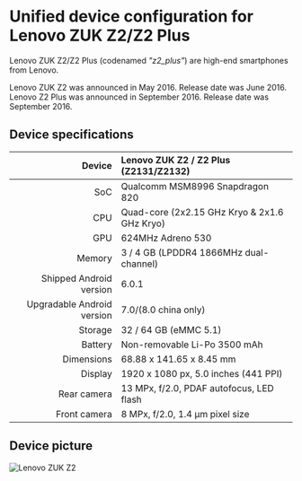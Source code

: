 Unified device configuration for Lenovo ZUK Z2/Z2 Plus
==============

Lenovo ZUK Z2/Z2 Plus (codenamed _"z2_plus"_) are high-end smartphones from Lenovo.

Lenovo ZUK Z2 was announced in May 2016. Release date was June 2016.
Lenovo Z2 Plus was announced in September 2016. Release date was September 2016.

## Device specifications

| Device       | Lenovo ZUK Z2 / Z2 Plus (Z2131/Z2132)           |
| -----------: | :---------------------------------------------- |
| SoC          | Qualcomm MSM8996 Snapdragon 820                 |
| CPU          | Quad-core (2x2.15 GHz Kryo & 2x1.6 GHz Kryo)    |
| GPU          | 624MHz Adreno 530                               |
| Memory       | 3 / 4 GB (LPDDR4 1866MHz dual-channel)          |
| Shipped Android version | 6.0.1   
| Upgradable Android version| 7.0/(8.0 china only)
| Storage      | 32 / 64 GB (eMMC 5.1)                           |
| Battery      | Non-removable Li-Po 3500 mAh                    |
| Dimensions   | 68.88 x 141.65 x 8.45 mm                        |
| Display      | 1920 x 1080 px, 5.0 inches (441 PPI)            |
| Rear camera  | 13 MPx, f/2.0, PDAF autofocus, LED flash        |
| Front camera | 8 MPx, f/2.0, 1.4 µm pixel size                 |

## Device picture

![Lenovo ZUK Z2](http://www.zukmobile.cc/media/catalog/product/cache/1/image/9df78eab33525d08d6e5fb8d27136e95/l/e/lenovo_zuk_z2_black_01.png "ZUK Z2 in Titanium Black")
